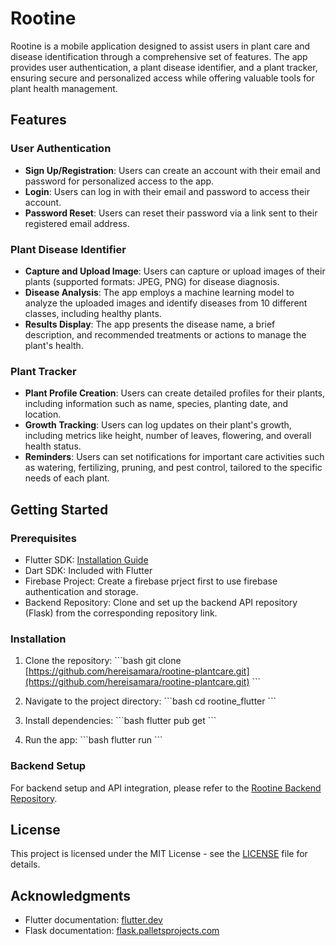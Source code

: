 
# Rootine

Rootine is a mobile application designed to assist users in plant care and disease identification through a comprehensive set of features. The app provides user authentication, a plant disease identifier, and a plant tracker, ensuring secure and personalized access while offering valuable tools for plant health management.

## Features

### User Authentication
- **Sign Up/Registration**: Users can create an account with their email and password for personalized access to the app.
- **Login**: Users can log in with their email and password to access their account.
- **Password Reset**: Users can reset their password via a link sent to their registered email address.

### Plant Disease Identifier
- **Capture and Upload Image**: Users can capture or upload images of their plants (supported formats: JPEG, PNG) for disease diagnosis.
- **Disease Analysis**: The app employs a machine learning model to analyze the uploaded images and identify diseases from 10 different classes, including healthy plants.
- **Results Display**: The app presents the disease name, a brief description, and recommended treatments or actions to manage the plant's health.

### Plant Tracker
- **Plant Profile Creation**: Users can create detailed profiles for their plants, including information such as name, species, planting date, and location.
- **Growth Tracking**: Users can log updates on their plant's growth, including metrics like height, number of leaves, flowering, and overall health status.
- **Reminders**: Users can set notifications for important care activities such as watering, fertilizing, pruning, and pest control, tailored to the specific needs of each plant.

## Getting Started

### Prerequisites
- Flutter SDK: [Installation Guide](https://flutter.dev/docs/get-started/install)
- Dart SDK: Included with Flutter
- Firebase Project: Create a firebase prject first to use firebase authentication and storage.
- Backend Repository: Clone and set up the backend API repository (Flask) from the corresponding repository link.

### Installation

1. Clone the repository:
   \`\`\`bash
   git clone [https://github.com/hereisamara/rootine-plantcare.git](https://github.com/hereisamara/rootine-plantcare.git)
   \`\`\`

2. Navigate to the project directory:
   \`\`\`bash
   cd rootine_flutter
   \`\`\`

3. Install dependencies:
   \`\`\`bash
   flutter pub get
   \`\`\`

4. Run the app:
   \`\`\`bash
   flutter run
   \`\`\`

### Backend Setup
For backend setup and API integration, please refer to the [Rootine Backend Repository](https://github.com/hereisamara/rootine_flask).

## License

This project is licensed under the MIT License - see the [LICENSE](LICENSE) file for details.

## Acknowledgments

- Flutter documentation: [flutter.dev](https://flutter.dev/docs)
- Flask documentation: [flask.palletsprojects.com](https://flask.palletsprojects.com/en/2.0.x/)

